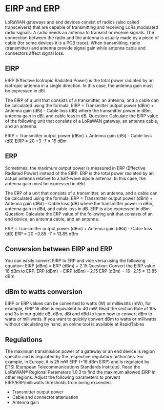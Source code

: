 # EIRP and ERP

LoRaWAN gateways and end devices consist of radios (also called transceivers) that are capable of transmitting and receiving LoRa modulated radio signals. A radio needs an antenna to transmit or receive signals. The connection between the radio and the antenna is usually made by a piece of cable (for some devices it is a PCB trace). When transmitting, radio (transmitter) and antenna provide signal gain while antenna cable and connectors affect signal loss.
## EIRP

EIRP (Effective Isotropic Radiated Power) is the total power radiated by an isotropic antenna in a single direction. In this case, the antenna gain must be expressed in dBi.

The EIRP of a unit that consists of a transmitter, an antenna, and a cable can be calculated using the formula,
EIRP = Transmitter output power (dBm) + Antenna gain (dBi) - Cable loss (dB)
where the transmitter power in dBm, antenna gain in dBi, and cable loss in dB.
Question: Calculate the EIRP value of the following unit that consists of a LoRaWAN gateway, an antenna cable, and an antenna.

EIRP = Transmitter output power (dBm) + Antenna gain (dBi) - Cable loss (dB)
EIRP = 20 +3 -7 = 16 dBm
## ERP

Sometimes, the maximum output power is measured in ERP (Effective Radiated Power) instead of the EIRP.
ERP is the total power radiated by an actual antenna relative to a half-wave dipole antenna. In this case, the antenna gain must be expressed in dBd.

The ERP of a unit that consists of a transmitter, an antenna, and a cable can be calculated using the formula,
ERP = Transmitter output power (dBm) + Antenna gain (dBd) - Cable loss (dB)
where the transmitter power in dBm, antenna gain in dBd, and cable loss in dB.
ERP is also expressed in dBm.
Question: Calculate the ERP value of the following unit that consists of an end device, an antenna cable, and an antenna.

ERP = Transmitter output power (dBm) + Antenna gain (dBd) - Cable loss (dB)
ERP = 20 +0.85 -7 = 13.85 dBm
## Conversion between EIRP and ERP

You can easily convert EIRP to ERP and vice versa using the following equation:
EIRP (dBm) = ERP (dBm) + 2.15
Question: Convert the EIRP value 16 dBm to ERP.
ERP (dBm) = EIRP (dBm) - 2.15
ERP (dBm) = 16 -2.15 = 13.85 dBm
## dBm to watts conversion

EIRP or ERP values can be converted to watts (W) or milliwatts (mW), for example, EIRP 16 dBm is equivalent to 40 mW.
Read the section Rule of 10s and 3s in our guide dB, dBm, dBi and dBd to learn how to convert dBm to watts or milliwatts.
If you want to quickly convert dBm to watts or milliwatts without calculating by hand, an online tool is available at RapidTables
## Regulations

The maximum transmission power of a gateway or an end device is region specific and is regulated by the respective regulatory authorities. For example, in Europe, it is 25 mW ERP (+16 dBm EIRP) and is regulated by ETSI (European Telecommunications Standards Institute).
Read the LoRaWAN® Regional Parameters 1.0.3 to find the maximum allowed EIRP in other regions.
Adjust the following parameters to prevent EIRP/ERP/milliwatts thresholds from being exceeded.
* Transmitter output power
* Cable and connector attenuation
* Antenna gain